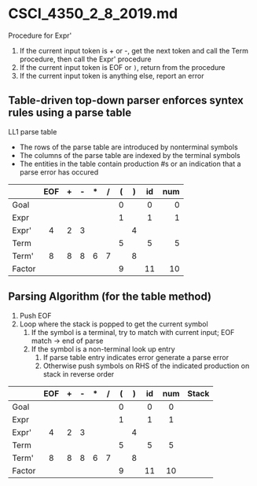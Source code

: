# CSCI_4350_2_8_2019.md

Procedure for Expr'

1. If the current input token is + or -, get the next token and call the Term procedure, then call the Expr' procedure
2. If the current input token is EOF or `)`, return from the procedure
3. If the current input token is anything else, report an error

## Table-driven top-down parser enforces syntex rules using a parse table

LL1 parse table

* The rows of the parse table are introduced by nonterminal symbols
* The columns of the parse table are indexed by the terminal symbols
* The entities in the table contain production #s or an indication that a parse error has occured

| | EOF | + | - | * | / | ( | ) | id | num  |
| ------------- |:--:|:--:|:--:|:--:|:--:|:--:|:--:|:--:| -----:|
|Goal||||||0||0|0| 
|Expr||||||1||1|1|
|Expr'|4|2|3||||4|||
|Term||||||5||5|5|
|Term'|8|8|8|6|7||8|||
|Factor||||||9||11|10|

## Parsing Algorithm (for the table method)

1. Push EOF
2. Loop where the stack is popped to get the current symbol
    1. If the symbol is a terminal, try to match with current input; EOF match -> end of parse
    2. If the symbol is a non-terminal look up entry
        1. If parse table entry indicates error generate a parse error
        2. Otherwise push symbols on RHS of the indicated production on stack in reverse order

| | EOF | + | - | * | / | ( | ) | id | num  | Stack|
| ------------- |:--:|:--:|:--:|:--:|:--:|:--:|:--:|:--:|:--:|:--:|
|Goal||||||0||0|0| 
|Expr||||||1||1|1|
|Expr'|4|2|3||||4|||
|Term||||||5||5|5|
|Term'|8|8|8|6|7||8|||
|Factor||||||9||11|10|